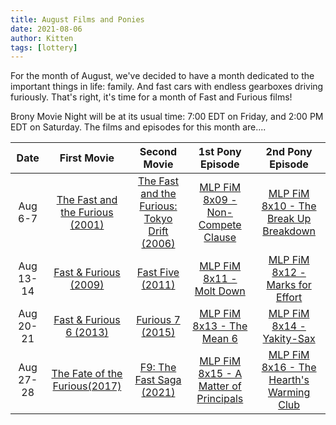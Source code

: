 ```yaml
---
title: August Films and Ponies
date: 2021-08-06
author: Kitten
tags: [lottery]
---
```


For the month of August, we've decided to have a month dedicated to the important things in life: family.  And fast cars with endless gearboxes driving furiously.  That's right, it's time for a month of Fast and Furious films!

Brony Movie Night will be at its usual time: 7:00 EDT on Friday, and 2:00 PM EDT on Saturday. The films and episodes for this month are....

| Date | First Movie | Second Movie | 1st Pony Episode | 2nd Pony Episode |
| :----------: | :---------------: | :---------------: | :---------------: | :---------------: | 
| Aug 6-7 | [The Fast and the Furious (2001)][m1] | [The Fast and the Furious: Tokyo Drift (2006)][m2] | [MLP FiM 8x09 - Non-Compete Clause][p1] | [MLP FiM 8x10 - The Break Up Breakdown][p2] |
| Aug 13-14 | [Fast & Furious (2009)][m3] | [Fast Five (2011)][m4] | [MLP FiM 8x11 - Molt Down][p3] | [MLP FiM 8x12 - Marks for Effort][p4] |
| Aug 20-21 | [Fast & Furious 6 (2013)][m5] | [Furious 7 (2015)][m6] | [MLP FiM 8x13 - The Mean 6][p5] | [MLP FiM 8x14 - Yakity-Sax][p6] |
| Aug 27-28 | [The Fate of the Furious(2017)][m7] | [F9: The Fast Saga (2021)][m8] | [MLP FiM 8x15 - A Matter of Principals][p5] | [MLP FiM 8x16 - The Hearth's Warming Club][p6] |

[m1]: https://www.imdb.com/title/tt0232500/
[m2]: https://www.imdb.com/title/tt0463985/
[m3]: https://www.imdb.com/title/tt1013752/
[m4]: https://www.imdb.com/title/tt1596343/
[m5]: https://www.imdb.com/title/tt1905041/
[m6]: https://www.imdb.com/title/tt2820852/
[m7]: https://www.imdb.com/title/tt4630562/
[m8]: https://www.imdb.com/title/tt5433138/
[p1]: https://www.imdb.com/title/tt7940244/
[p2]: https://www.imdb.com/title/tt7940248/
[p3]: https://www.imdb.com/title/tt7940254/
[p4]: https://www.imdb.com/title/tt7940264/
[p5]: https://www.imdb.com/title/tt7940276/
[p6]: https://www.imdb.com/title/tt8074560/
[p7]: https://www.imdb.com/title/tt8074546/
[p8]: https://www.imdb.com/title/tt8074550/
